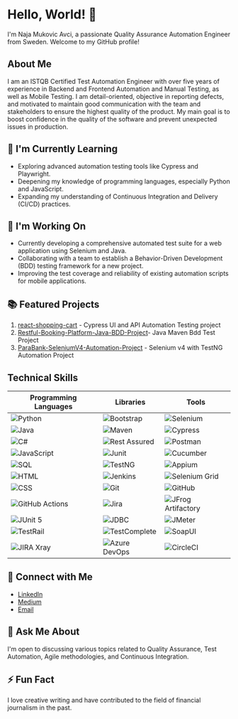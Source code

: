 # Hello, World! 👋

I'm Naja Mukovic Avci, a passionate Quality Assurance Automation Engineer from Sweden. Welcome to my GitHub profile!

## About Me

I am an ISTQB Certified Test Automation Engineer with over five years of experience in Backend and Frontend Automation and Manual Testing, as well as Mobile Testing. I am detail-oriented, objective in reporting defects, and motivated to maintain good communication with the team and stakeholders to ensure the highest quality of the product. My main goal is to boost confidence in the quality of the software and prevent unexpected issues in production.

## 🌱 I'm Currently Learning

- Exploring advanced automation testing tools like Cypress and Playwright.
- Deepening my knowledge of programming languages, especially Python and JavaScript.
- Expanding my understanding of Continuous Integration and Delivery (CI/CD) practices.

## 🔭 I'm Working On

- Currently developing a comprehensive automated test suite for a web application using Selenium and Java.
- Collaborating with a team to establish a Behavior-Driven Development (BDD) testing framework for a new project.
- Improving the test coverage and reliability of existing automation scripts for mobile applications.

## 📚 Featured Projects

1. [react-shopping-cart](https://github.com/najamavci/react-shopping-cart) - Cypress UI and API Automation Testing project
2. [Restful-Booking-Platform-Java-BDD-Project](https://github.com/najamavci/Restful-Booking-Platform-Java-BDD-Project)- Java Maven Bdd Test Project
3. [ParaBank-SeleniumV4-Automation-Project](https://github.com/najamavci/ParaBank-SeleniumV4-Automation-Project) - Selenium v4 with TestNG Automation Project 
   

## Technical Skills

| Programming Languages  | Libraries           | Tools              |
|------------------------|---------------------|--------------------|
| ![Python](https://img.shields.io/badge/Python-3776AB?style=flat-square&logo=python&logoColor=white) | ![Bootstrap](https://img.shields.io/badge/Bootstrap-563D7C?style=flat-square&logo=bootstrap&logoColor=white) | ![Selenium](https://img.shields.io/badge/Selenium-43B02A?style=flat-square&logo=selenium&logoColor=white) |
| ![Java](https://img.shields.io/badge/Java-007396?style=flat-square&logo=java&logoColor=white) | ![Maven](https://img.shields.io/badge/Maven-C71A36?style=flat-square&logo=apache-maven&logoColor=white) | ![Cypress](https://img.shields.io/badge/Cypress-17202C?style=flat-square&logo=cypress&logoColor=white) |
| ![C#](https://img.shields.io/badge/C%23-239120?style=flat-square&logo=c-sharp&logoColor=white) | ![Rest Assured](https://img.shields.io/badge/Rest%20Assured-642978?style=flat-square&logo=rest-assured&logoColor=white) | ![Postman](https://img.shields.io/badge/Postman-FF6C37?style=flat-square&logo=postman&logoColor=white) |
| ![JavaScript](https://img.shields.io/badge/JavaScript-F7DF1E?style=flat-square&logo=javascript&logoColor=black) | ![Junit](https://img.shields.io/badge/Junit-25A162?style=flat-square&logo=junit5&logoColor=white) | ![Cucumber](https://img.shields.io/badge/Cucumber-23D96C?style=flat-square&logo=cucumber&logoColor=black) |
| ![SQL](https://img.shields.io/badge/SQL-4479A1?style=flat-square&logo=postgresql&logoColor=white) | ![TestNG](https://img.shields.io/badge/TestNG-007272?style=flat-square&logo=testng&logoColor=white) | ![Appium](https://img.shields.io/badge/Appium-746E72?style=flat-square&logo=appium&logoColor=white) |
| ![HTML](https://img.shields.io/badge/HTML-E34F26?style=flat-square&logo=html5&logoColor=white) | ![Jenkins](https://img.shields.io/badge/Jenkins-D24939?style=flat-square&logo=jenkins&logoColor=white) | ![Selenium Grid](https://img.shields.io/badge/Selenium%20Grid-D7483B?style=flat-square&logo=selenium-grid&logoColor=white) |
| ![CSS](https://img.shields.io/badge/CSS-1572B6?style=flat-square&logo=css3&logoColor=white) | ![Git](https://img.shields.io/badge/Git-F05032?style=flat-square&logo=git&logoColor=white) | ![GitHub](https://img.shields.io/badge/GitHub-181717?style=flat-square&logo=github&logoColor=white) |
| ![GitHub Actions](https://img.shields.io/badge/GitHub%20Actions-2088FF?style=flat-square&logo=github-actions&logoColor=white) | ![Jira](https://img.shields.io/badge/Jira-0052CC?style=flat-square&logo=jira&logoColor=white) | ![JFrog Artifactory](https://img.shields.io/badge/JFrog%20Artifactory-41BF47?style=flat-square&logo=jfrog-artifactory&logoColor=white) |
| ![JUnit 5](https://img.shields.io/badge/JUnit%205-25A162?style=flat-square&logo=junit5&logoColor=white) | ![JDBC](https://img.shields.io/badge/JDBC-007396?style=flat-square&logo=java&logoColor=white) | ![JMeter](https://img.shields.io/badge/JMeter-D22128?style=flat-square&logo=apache-jmeter&logoColor=white) |
| ![TestRail](https://img.shields.io/badge/TestRail-1A6FEB?style=flat-square&logo=testrail&logoColor=white) | ![TestComplete](https://img.shields.io/badge/TestComplete-0C7F65?style=flat-square&logo=testcomplete&logoColor=white) | ![SoapUI](https://img.shields.io/badge/SoapUI-4E8B3D?style=flat-square&logo=soapui&logoColor=white) |
| ![JIRA Xray](https://img.shields.io/badge/JIRA%20Xray-0052CC?style=flat-square&logo=jira&logoColor=white) | ![Azure DevOps](https://img.shields.io/badge/Azure%20DevOps-0078D7?style=flat-square&logo=azure-devops&logoColor=white) | ![CircleCI](https://img.shields.io/badge/CircleCI-343434?style=flat-square&logo=circleci&logoColor=white) |


## 🤝 Connect with Me

- [LinkedIn](www.linkedin.com/in/naja-mukovic-avci)
- [Medium](https://medium.com/@najaavci)
- [Email](najamukovic@gmail.com)


## 💬 Ask Me About

I'm open to discussing various topics related to Quality Assurance, Test Automation, Agile methodologies, and Continuous Integration.


## ⚡ Fun Fact

I love creative writing and have contributed to the field of financial journalism in the past.

